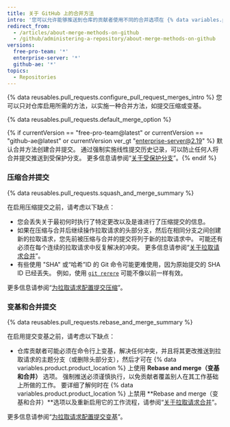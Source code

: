 ```yaml
---
title: 关于 GitHub 上的合并方法
intro: '您可以允许能够推送到仓库的贡献者使用不同的合并选项在 {% data variables.product.product_location %} 上合并其推送请求，或者对所有仓库的拉取请求实施特定的合并方法。'
redirect_from:
  - /articles/about-merge-methods-on-github
  - /github/administering-a-repository/about-merge-methods-on-github
versions:
  free-pro-team: '*'
  enterprise-server: '*'
  github-ae: '*'
topics:
  - Repositories
---
```

{% data reusables.pull_requests.configure_pull_request_merges_intro %} 您可以只对仓库启用所需的方法，以实施一种合并方法，如提交压缩或变基。

{% data reusables.pull_requests.default_merge_option %}

{% if currentVersion == "free-pro-team@latest" or currentVersion == "github-ae@latest" or currentVersion ver_gt "enterprise-server@2.19" %}
默认合并方法创建合并提交。 通过强制实施线性提交历史记录，可以防止任何人将合并提交推送到受保护分支。 更多信息请参阅“[关于受保护分支](/github/administering-a-repository/about-protected-branches#require-linear-history)”。{% endif %}

### 压缩合并提交

{% data reusables.pull_requests.squash_and_merge_summary %}

在启用压缩提交之前，请考虑以下缺点：
- 您会丢失关于最初何时执行了特定更改以及是谁进行了压缩提交的信息。
- 如果在压缩与合并后继续操作拉取请求的头部分支，然后在相同分支之间创建新的拉取请求，您先前被压缩与合并的提交将列于新的拉取请求中。 可能还有必须在每个连续的拉取请求中反复解决的冲突。 更多信息请参阅“[关于拉取请求合并](/github/collaborating-with-issues-and-pull-requests/about-pull-request-merges#squashing-and-merging-a-long-running-branch)”。
- 有些使用 "SHA" 或“哈希”ID 的 Git 命令可能更难使用，因为原始提交的 SHA ID 已经丢失。 例如，使用 [`git rerere`](https://git-scm.com/docs/git-rerere) 可能不像以前一样有效。

更多信息请参阅“[为拉取请求配置提交压缩](/articles/configuring-commit-squashing-for-pull-requests)”。

### 变基和合并提交

{% data reusables.pull_requests.rebase_and_merge_summary %}

在启用提交变基之前，请考虑以下缺点：
- 仓库贡献者可能必须在命令行上变基，解决任何冲突，并且将其更改推送到拉取请求的主题分支（或删除头部分支），然后才可在 {% data variables.product.product_location %} 上使用 **Rebase and merge（变基和合并）** 选项。 强制推送必须谨慎执行，以免贡献者覆盖别人在其工作基础上所做的工作。 要详细了解何时在 {% data variables.product.product_location %} 上禁用 **Rebase and merge（变基和合并）**选项以及重新启用它的工作流程，请参阅“[关于拉取请求合并](/articles/about-pull-request-merges/#rebase-and-merge-your-pull-request-commits)”。

更多信息请参阅“[为拉取请求配置提交变基](/articles/configuring-commit-rebasing-for-pull-requests)”。
